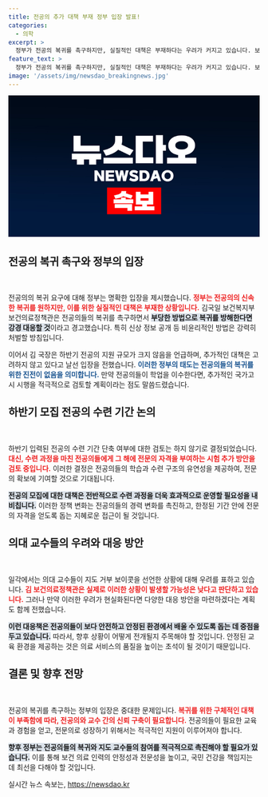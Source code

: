 ```yaml
---
title: 전공의 추가 대책 부재 정부 입장 발표!
categories:
  - 의학
excerpt: >
  정부가 전공의 복귀를 촉구하지만, 실질적인 대책은 부재하다는 우려가 커지고 있습니다. 보건복지부는 복귀 방해 시 강력 대응하겠다고 밝혔으나, 전공의 수련 기간 단축은 검토하지 않는 가운데 추가 시험 방안은 논의 중입니다.
feature_text: >
  정부가 전공의 복귀를 촉구하지만, 실질적인 대책은 부재하다는 우려가 커지고 있습니다. 보건복지부는 복귀 방해 시 강력 대응하겠다고 밝혔으나, 전공의 수련 기간 단축은 검토하지 않는 가운데 추가 시험 방안은 논의 중입니다.
image: '/assets/img/newsdao_breakingnews.jpg'
---
```


<p><img src="/assets/img/newsdao_breakingnews.jpg" alt="koreaapp 속보" /></p>

<h2 data-ke-size="size26">전공의 복귀 촉구와 정부의 입장</h2>

<p data-ke-size="size16">&nbsp;</p>

<p>전공의의 복귀 요구에 대해 정부는 명확한 입장을 제시했습니다. <b><span style="color: #ee2323;">정부는 전공의의 신속한 복귀를 원하지만, 이를 위한 실질적인 대책은 부재한 상황입니다.</span></b> 김국일 보건복지부 보건의료정책관은 전공의들의 복귀를 촉구하면서 <b><span style="background-color: #21538527;">부당한 방법으로 복귀를 방해한다면 강경 대응할 것</span></b>이라고 경고했습니다. 특히 신상 정보 공개 등 비윤리적인 방법은 강력히 처벌할 방침입니다.</p>

<p>이어서 김 국장은 하반기 전공의 지원 규모가 크지 않음을 언급하며, 추가적인 대책은 고려하지 않고 있다고 날선 입장을 전했습니다. <b><span style="color: #1a5490;">이러한 정부의 태도는 전공의들의 복귀를 위한 진전이 없음을 의미합니다.</span></b> 만약 전공의들이 학업을 이수한다면, 추가적인 국가고시 시행을 적극적으로 검토할 계획이라는 점도 말씀드렸습니다.</p>

<h2 data-ke-size="size26">하반기 모집 전공의 수련 기간 논의</h2>

<p data-ke-size="size16">&nbsp;</p>

<p>하반기 입력된 전공의 수련 기간 단축 여부에 대한 검토는 하지 않기로 결정되었습니다. <b><span style="color: #ee2323;">대신, 수련 과정을 마친 전공의들에게 그 해에 전문의 자격을 부여하는 시험 추가 방안을 검토 중입니다.</span></b> 이러한 결정은 전공의들의 학습과 수련 구조의 유연성을 제공하여, 전문의 확보에 기여할 것으로 기대됩니다.</p>

<p><b><span style="background-color: #21538527;">전공의 모집에 대한 대책은 전반적으로 수련 과정을 더욱 효과적으로 운영할 필요성을 내비칩니다.</span></b> 이러한 정책 변화는 전공의들의 경력 변화를 촉진하고, 한정된 기간 안에 전문의 자격을 얻도록 돕는 지혜로운 접근이 될 것입니다.</p>

<h2 data-ke-size="size26">의대 교수들의 우려와 대응 방안</h2>

<p data-ke-size="size16">&nbsp;</p>

<p>일각에서는 의대 교수들이 지도 거부 보이콧을 선언한 상황에 대해 우려를 표하고 있습니다. <b><span style="color: #ee2323;">김 보건의료정책관은 실제로 이러한 상황이 발생할 가능성은 낮다고 판단하고 있습니다.</span></b> 그러나 만약 이러한 우려가 현실화된다면 다양한 대응 방안을 마련하겠다는 계획도 함께 전했습니다.</p>

<p><b><span style="background-color: #21538527;">이런 대응책은 전공의들이 보다 안전하고 안정된 환경에서 배울 수 있도록 돕는 데 중점을 두고 있습니다.</span></b> 따라서, 향후 상황이 어떻게 전개될지 주목해야 할 것입니다. 안정된 교육 환경을 제공하는 것은 의료 서비스의 품질을 높이는 초석이 될 것이기 때문입니다.</p>

<h2 data-ke-size="size26">결론 및 향후 전망</h2>

<p data-ke-size="size16">&nbsp;</p>

<p>전공의 복귀를 촉구하는 정부의 입장은 중대한 문제입니다. <b><span style="color: #ee2323;">복귀를 위한 구체적인 대책이 부족함에 따라, 전공의와 교수 간의 신뢰 구축이 필요합니다.</span></b> 전공의들이 필요한 교육과 경험을 얻고, 전문의로 성장하기 위해서는 적극적인 지원이 이루어져야 합니다.</p>

<p><b><span style="background-color: #21538527;">향후 정부는 전공의들의 복귀와 지도 교수들의 참여를 적극적으로 촉진해야 할 필요가 있습니다.</span></b> 이를 통해 보건 의료 인력의 안정성과 전문성을 높이고, 국민 건강을 책임지는 데 최선을 다해야 할 것입니다.</p>
실시간 뉴스 속보는, <a href="https://newsdao.kr" rel="dofollow">https://newsdao.kr</a>


